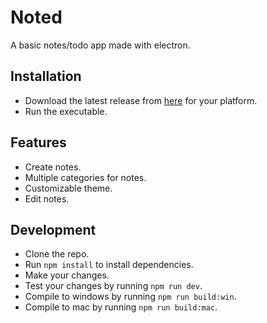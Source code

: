 # Noted

A basic notes/todo app made with electron.

## Installation

- Download the latest release from [here](https://github.com/anotherpillow/noted/releases) for your platform.
- Run the executable.

## Features

- Create notes.
- Multiple categories for notes.
- Customizable theme.
- Edit notes.

## Development

- Clone the repo.
- Run `npm install` to install dependencies.
- Make your changes.
- Test your changes by running `npm run dev`.
- Compile to windows by running `npm run build:win`.
- Compile to mac by running `npm run build:mac`.

